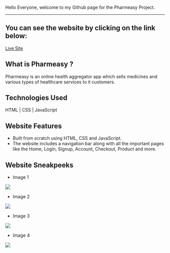 Hello Everyone, welcome to my Github page for the Pharmeasy Project.

***

You can see the website by clicking on the link below:
------------------------------------------------------

[Live Site](https://pharmeasyproject.netlify.app/)

What is Pharmeasy ?
-------------------

Pharmeasy is an online health aggregator app which sells medicines and various types of healthcare services to it customers. 

Technologies Used
------------------

HTML | CSS | JavaScript

Website Features
--------------------

* Built from scratch using HTML, CSS and JavaScript. 
* The website includes a navigation bar along with all the important pages like the Home, Login, Signup, Account, Checkout, Product and more.

Website Sneakpeeks
------------------

* Image 1

![](https://drive.google.com/file/d/1xLQ2SciOce5aogXj_noYmaHr6R9gGmIw/view?usp=sharing)

* Image 2

![](https://drive.google.com/file/d/1jmtXDhFhH6ZMphSUrgb7IcVxqZO_1XoR/view?usp=sharing)

* Image 3

![](https://drive.google.com/file/d/1Q9ktNMCZlZ5vMpiGoHVMBOSoO9MxY3iH/view?usp=sharing)

* Image 4

![](https://drive.google.com/file/d/13_FzbJ9l8SmORKJMzP4h3GXkau7d63Ps/view&export=download)





